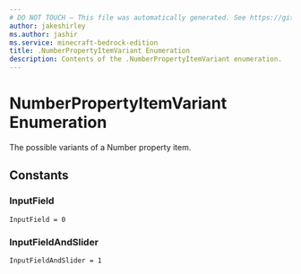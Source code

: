 ```yaml
---
# DO NOT TOUCH — This file was automatically generated. See https://github.com/mojang/minecraftapidocsgenerator to modify descriptions, examples, etc.
author: jakeshirley
ms.author: jashir
ms.service: minecraft-bedrock-edition
title: .NumberPropertyItemVariant Enumeration
description: Contents of the .NumberPropertyItemVariant enumeration.
---
```

# NumberPropertyItemVariant Enumeration

The possible variants of a Number property item.

## Constants
### **InputField**
`InputField = 0`
### **InputFieldAndSlider**
`InputFieldAndSlider = 1`
